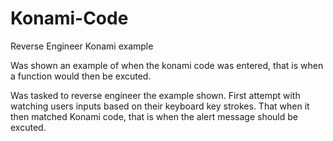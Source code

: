# Konami-Code
Reverse Engineer Konami example

Was shown an example of when the konami code was entered, that is when a function would then be excuted.

Was tasked to reverse engineer the example shown.  First attempt with watching users inputs based on their keyboard key strokes.  That when it then matched Konami code, that is when the alert message should be excuted.
